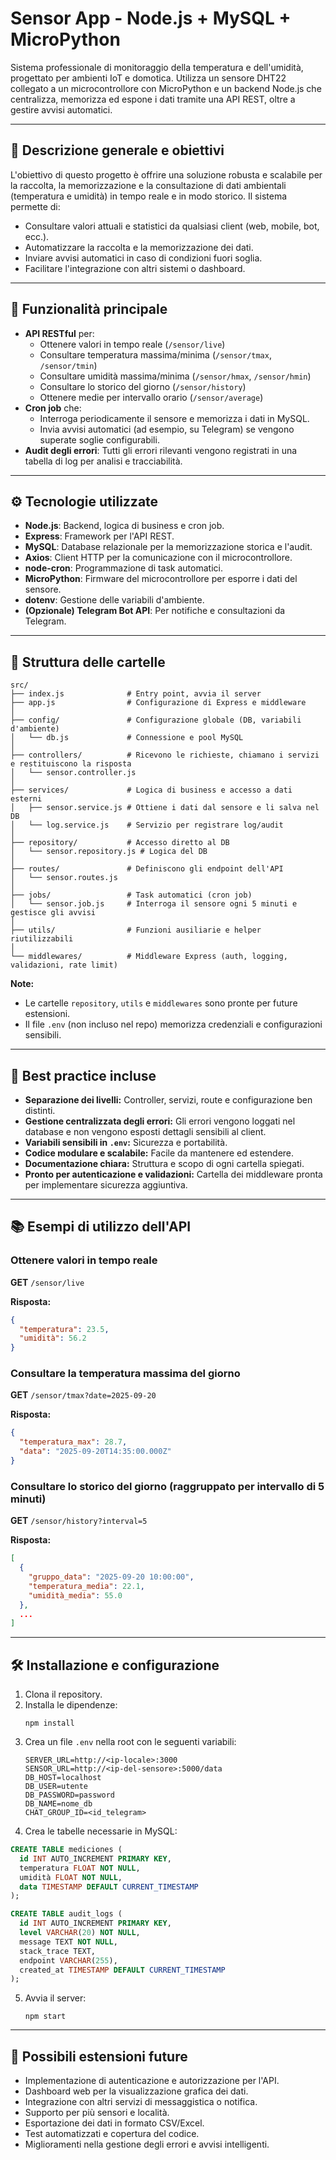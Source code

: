 # Sensor App - Node.js + MySQL + MicroPython

Sistema professionale di monitoraggio della temperatura e dell'umidità, progettato per ambienti IoT e domotica. Utilizza un sensore DHT22 collegato a un microcontrollore con MicroPython e un backend Node.js che centralizza, memorizza ed espone i dati tramite una API REST, oltre a gestire avvisi automatici.

---

## 🚀 Descrizione generale e obiettivi

L'obiettivo di questo progetto è offrire una soluzione robusta e scalabile per la raccolta, la memorizzazione e la consultazione di dati ambientali (temperatura e umidità) in tempo reale e in modo storico. Il sistema permette di:

- Consultare valori attuali e statistici da qualsiasi client (web, mobile, bot, ecc.).
- Automatizzare la raccolta e la memorizzazione dei dati.
- Inviare avvisi automatici in caso di condizioni fuori soglia.
- Facilitare l'integrazione con altri sistemi o dashboard.

---

## 📌 Funzionalità principale

- **API RESTful** per:
  - Ottenere valori in tempo reale (`/sensor/live`)
  - Consultare temperatura massima/minima (`/sensor/tmax`, `/sensor/tmin`)
  - Consultare umidità massima/minima (`/sensor/hmax`, `/sensor/hmin`)
  - Consultare lo storico del giorno (`/sensor/history`)
  - Ottenere medie per intervallo orario (`/sensor/average`)
- **Cron job** che:
  - Interroga periodicamente il sensore e memorizza i dati in MySQL.
  - Invia avvisi automatici (ad esempio, su Telegram) se vengono superate soglie configurabili.
- **Audit degli errori**: Tutti gli errori rilevanti vengono registrati in una tabella di log per analisi e tracciabilità.

---

## ⚙️ Tecnologie utilizzate

- **Node.js**: Backend, logica di business e cron job.
- **Express**: Framework per l'API REST.
- **MySQL**: Database relazionale per la memorizzazione storica e l'audit.
- **Axios**: Client HTTP per la comunicazione con il microcontrollore.
- **node-cron**: Programmazione di task automatici.
- **MicroPython**: Firmware del microcontrollore per esporre i dati del sensore.
- **dotenv**: Gestione delle variabili d'ambiente.
- **(Opzionale) Telegram Bot API**: Per notifiche e consultazioni da Telegram.

---

## 📂 Struttura delle cartelle

```text
src/
├── index.js              # Entry point, avvia il server
├── app.js                # Configurazione di Express e middleware
│
├── config/               # Configurazione globale (DB, variabili d'ambiente)
│   └── db.js             # Connessione e pool MySQL
│
├── controllers/          # Ricevono le richieste, chiamano i servizi e restituiscono la risposta
│   └── sensor.controller.js
│
├── services/             # Logica di business e accesso a dati esterni
│   ├── sensor.service.js # Ottiene i dati dal sensore e li salva nel DB
│   └── log.service.js    # Servizio per registrare log/audit
│
├── repository/           # Accesso diretto al DB
│   └── sensor.repository.js # Logica del DB
│
├── routes/               # Definiscono gli endpoint dell'API
│   └── sensor.routes.js
│
├── jobs/                 # Task automatici (cron job)
│   └── sensor.job.js     # Interroga il sensore ogni 5 minuti e gestisce gli avvisi
│
├── utils/                # Funzioni ausiliarie e helper riutilizzabili
│
└── middlewares/          # Middleware Express (auth, logging, validazioni, rate limit)
```

**Note:**
- Le cartelle `repository`, `utils` e `middlewares` sono pronte per future estensioni.
- Il file `.env` (non incluso nel repo) memorizza credenziali e configurazioni sensibili.

---

## 📝 Best practice incluse

- **Separazione dei livelli:** Controller, servizi, route e configurazione ben distinti.
- **Gestione centralizzata degli errori:** Gli errori vengono loggati nel database e non vengono esposti dettagli sensibili al client.
- **Variabili sensibili in `.env`:** Sicurezza e portabilità.
- **Codice modulare e scalabile:** Facile da mantenere ed estendere.
- **Documentazione chiara:** Struttura e scopo di ogni cartella spiegati.
- **Pronto per autenticazione e validazioni:** Cartella dei middleware pronta per implementare sicurezza aggiuntiva.

---

## 📚 Esempi di utilizzo dell'API

### Ottenere valori in tempo reale

**GET** `/sensor/live`

**Risposta:**
```json
{
  "temperatura": 23.5,
  "umidità": 56.2
}
```

### Consultare la temperatura massima del giorno

**GET** `/sensor/tmax?date=2025-09-20`

**Risposta:**
```json
{
  "temperatura_max": 28.7,
  "data": "2025-09-20T14:35:00.000Z"
}
```

### Consultare lo storico del giorno (raggruppato per intervallo di 5 minuti)

**GET** `/sensor/history?interval=5`

**Risposta:**
```json
[
  {
    "gruppo_data": "2025-09-20 10:00:00",
    "temperatura_media": 22.1,
    "umidità_media": 55.0
  },
  ...
]
```

---

## 🛠️ Installazione e configurazione

1. Clona il repository.
2. Installa le dipendenze:
   ```
   npm install
   ```
3. Crea un file `.env` nella root con le seguenti variabili:
   ```
   SERVER_URL=http://<ip-locale>:3000
   SENSOR_URL=http://<ip-del-sensore>:5000/data
   DB_HOST=localhost
   DB_USER=utente
   DB_PASSWORD=password
   DB_NAME=nome_db
   CHAT_GROUP_ID=<id_telegram>
   ```
4. Crea le tabelle necessarie in MySQL:

```sql
CREATE TABLE mediciones (
  id INT AUTO_INCREMENT PRIMARY KEY,
  temperatura FLOAT NOT NULL,
  umidità FLOAT NOT NULL,
  data TIMESTAMP DEFAULT CURRENT_TIMESTAMP
);

CREATE TABLE audit_logs (
  id INT AUTO_INCREMENT PRIMARY KEY,
  level VARCHAR(20) NOT NULL,
  message TEXT NOT NULL,
  stack_trace TEXT,
  endpoint VARCHAR(255),
  created_at TIMESTAMP DEFAULT CURRENT_TIMESTAMP
);
```

5. Avvia il server:
   ```
   npm start
   ```

---

## 🔮 Possibili estensioni future

- Implementazione di autenticazione e autorizzazione per l'API.
- Dashboard web per la visualizzazione grafica dei dati.
- Integrazione con altri servizi di messaggistica o notifica.
- Supporto per più sensori e località.
- Esportazione dei dati in formato CSV/Excel.
- Test automatizzati e copertura del codice.
- Miglioramenti nella gestione degli errori e avvisi intelligenti.